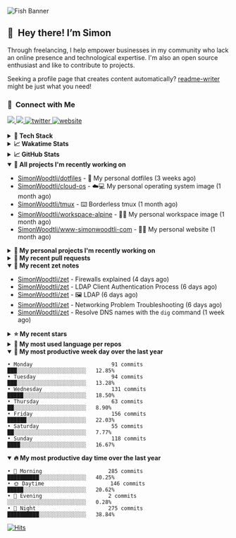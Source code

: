 ![Fish Banner](assets/fish.webp)

## 👋 &nbsp;Hey there! I’m Simon

Through freelancing, I help empower businesses in my community who lack
an online presence and technological expertise. I'm also an open source
enthusiast and like to contribute to projects.

Seeking a profile page that creates content automatically?
[readme-writer] might be just what you need!

### 🤝 &nbsp;Connect with Me

<div align="left">
<a href="https://linkedin.com/in/simonwoodtli" target="_blank">
<img src="https://img.shields.io/badge/linkedin-1E77B5?style=for-the-badge&logo=linkedin&logoColor=white alt=linkedin" />
</a>
<a href="https://github.com/simonwoodtli" target="_blank">
<img src="https://img.shields.io/badge/github-24292E?style=for-the-badge&logo=github&logoColor=white alt=github" />
</a>
<a href="https://twitter.com/simonwoodtlidev" target="_blank">
<img src="https://img.shields.io/badge/twitter-26a7de?style=for-the-badge&logo=twitter&logoColor=white" alt="twitter"/>
</a>
<a href="https://simonwoodtli.com" target="_blank">
<img src="https://img.shields.io/badge/website-E2925F?style=for-the-badge&logo=google-chrome&logoColor=white" alt="website"/>
</a>
</div>
<br/>


<details>
  <summary><b>🧰 Tech Stack</b></summary>
  <div align="center">
  <a href="https://skillicons.dev" target="_blank">
  <img src="https://skillicons.dev/icons?i=js,html,css,bash,python,go,postgresql,docker,vim,linux" alt="JavaScript, HTML, CSS, Bash, Python, Go, PostgreSQL, Docker, Vim,
  Linux">
  </a>
  </div>
</details>

<details>
  <summary><b>📈 Wakatime Stats</b></summary>
  <p align="center"><a href="https://wakatime.com/@SimonWoodtli">
  <img align="center" width="400" height="300" src="https://wakatime.com/share/@SimonWoodtli/7761bcef-e104-47d9-912a-dfd6bf08868b.svg" />
  </a>
  <a href="https://wakatime.com/@SimonWoodtli">
  <img align="center" width="400" height="300" src="https://wakatime.com/share/@SimonWoodtli/341953df-6a40-47b7-8220-ace4eabe0a17.svg" />
  </a></p>

  <h4><b>💬 I've been working with the following languages over the last 7 days</b></h4>

```
• Markdown                       2 hrs 5 mins                   █████████████████████████   99.38%
• conf                           0 secs                         ░░░░░░░░░░░░░░░░░░░░░░░░░   0.62%
```

  <h4>👷 I've been working on the following projects over the last 7 days</h4>

```
• zet                            1 hr 44 mins                   █████████████████████░░░░   83.27%
• Unknown Project                20 mins                        ████░░░░░░░░░░░░░░░░░░░░░   16.11%
• Private                        0 secs                         ░░░░░░░░░░░░░░░░░░░░░░░░░   0.62%
```

  <h4><b>🛠️ I've been working with the following editors over the last 7 days</b></h4>

```
• Vim                            2 hrs 6 mins                   █████████████████████████   100%
```

  <h4><b>💻 I've been working with the following operating systems over the last 7 days</b></h4>

```
• Linux                          2 hrs 6 mins                   █████████████████████████   100%
```

</details>

<details>
  <summary><b>📈 GitHub Stats</b></summary>
  <div align="center">
  <a href="https://github.com/anuraghazra/github-readme-stats"> 
  <img src="https://github-readme-stats.vercel.app/api?username=simonwoodtli&theme=onedark&show_icons=true&hide_rank=true&custom_title=Stats&count_private=true&hide_border=true&hide=issues&line_height=24&bg_color=0d1117" alt="Github Stats">
  <img src="https://github-readme-stats.vercel.app/api/top-langs/?username=simonwoodtli&layout=compact&theme=onedark&count_private=true&hide_border=true&bg_color=0d1117" alt="Top Langs">
  </a>
  </div>
</details>

<details open="">
  <summary><b>👷 All projects I'm recently working on</b></summary>

* [SimonWoodtli/dotfiles](https://github.com/SimonWoodtli/dotfiles) - 🏡 My personal dotfiles (3 weeks ago)
* [SimonWoodtli/cloud-os](https://github.com/SimonWoodtli/cloud-os) - ☁️💻 My personal operating system image (1 month ago)
* [SimonWoodtli/tmux](https://github.com/SimonWoodtli/tmux) - ⌨️ Borderless tmux (1 month ago)
* [SimonWoodtli/workspace-alpine](https://github.com/SimonWoodtli/workspace-alpine) - 🤖🐳 My personal workspace image (1 month ago)
* [SimonWoodtli/www-simonwoodtli-com](https://github.com/SimonWoodtli/www-simonwoodtli-com) - 👨‍💻 My personal website (1 month ago)

</details>
<details>
  <summary><b>🌱 My personal projects I'm recently working on</b></summary>

* [SimonWoodtli/dotfiles](https://github.com/SimonWoodtli/dotfiles) - 🏡 My personal dotfiles (3 weeks ago)
* [SimonWoodtli/cloud-os](https://github.com/SimonWoodtli/cloud-os) - ☁️💻 My personal operating system image (1 month ago)
* [SimonWoodtli/tmux](https://github.com/SimonWoodtli/tmux) - ⌨️ Borderless tmux (1 month ago)
* [SimonWoodtli/workspace-alpine](https://github.com/SimonWoodtli/workspace-alpine) - 🤖🐳 My personal workspace image (1 month ago)
* [SimonWoodtli/www-simonwoodtli-com](https://github.com/SimonWoodtli/www-simonwoodtli-com) - 👨‍💻 My personal website (1 month ago)

</details>
<details>
  <summary><b>🔨 My recent pull requests</b></summary>

* [feat: add wireguard-generate-keys script](https://github.com/SimonWoodtli/dotfiles-old/pull/14) on [SimonWoodtli/dotfiles-old](https://github.com/SimonWoodtli/dotfiles-old) (18 months ago)
* [feat: add video-to-gif script](https://github.com/SimonWoodtli/dotfiles-old/pull/13) on [SimonWoodtli/dotfiles-old](https://github.com/SimonWoodtli/dotfiles-old) (18 months ago)
* [feat: add spoof-mac-linux script](https://github.com/SimonWoodtli/dotfiles-old/pull/12) on [SimonWoodtli/dotfiles-old](https://github.com/SimonWoodtli/dotfiles-old) (18 months ago)
* [feat: add sp-tmux script](https://github.com/SimonWoodtli/dotfiles-old/pull/11) on [SimonWoodtli/dotfiles-old](https://github.com/SimonWoodtli/dotfiles-old) (18 months ago)
* [feat: add sp script](https://github.com/SimonWoodtli/dotfiles-old/pull/10) on [SimonWoodtli/dotfiles-old](https://github.com/SimonWoodtli/dotfiles-old) (18 months ago)

</details>
<details open="">
  <summary><b>📝 My recent zet notes</b></summary>

* [SimonWoodtli/zet](https://github.com/SimonWoodtli/zet/tree/ae4c32f2c7750c4b019d927a595e4a91d56d6c2f/20240322230223) - Firewalls explained (4 days ago)
* [SimonWoodtli/zet](https://github.com/SimonWoodtli/zet/tree/d4042a3ca994a79689efaaf5da7c69355480612e/20240321165202) - LDAP Client Authentication Process (6 days ago)
* [SimonWoodtli/zet](https://github.com/SimonWoodtli/zet/tree/b898474d1fbf4aadb1201d4945c546e5217167ab/20240321165126) - 🖼️ LDAP (6 days ago)
* [SimonWoodtli/zet](https://github.com/SimonWoodtli/zet/tree/6c4f4a5bbfc15e242e8d07dd0e8aa7f78c0b5cae/20240321144537) - Networking Problem Troubleshooting (6 days ago)
* [SimonWoodtli/zet](https://github.com/SimonWoodtli/zet/tree/2f50710b5b2f715f09d4bf36f89140933f169d29/20240319195719) - Resolve DNS names with the `dig` command (1 week ago)

</details>
<details>
  <summary><b>⭐ My recent stars</b></summary>

* [turnkeylinux-apps/openldap](https://github.com/turnkeylinux-apps/openldap) - OpenLDAP - Open Source Directory Services (6 days ago)
* [simple-login/app](https://github.com/simple-login/app) - The SimpleLogin back-end and web app (2 months ago)
* [progit/progit2](https://github.com/progit/progit2) - Pro Git 2nd Edition (2 months ago)
* [MichaIng/DietPi](https://github.com/MichaIng/DietPi) - Lightweight justice for your single-board computer! (3 months ago)
* [mumble-voip/mumble](https://github.com/mumble-voip/mumble) - Mumble is an open-source, low-latency, high quality voice chat software. (3 months ago)

</details>
<details>
  <summary><b>💬 My most used language per repos</b></summary>

```
• Shell                          16 repos                       ███████████████████░░░░░░   76.19%
• JavaScript                     1 repo                         █░░░░░░░░░░░░░░░░░░░░░░░░   4.76%
• CSS                            2 repos                        ██░░░░░░░░░░░░░░░░░░░░░░░   9.52%
• Nix                            1 repo                         █░░░░░░░░░░░░░░░░░░░░░░░░   4.76%
• HTML                           1 repo                         █░░░░░░░░░░░░░░░░░░░░░░░░   4.76%
```

</details>
<details open="">
  <summary><b>📆 My most productive week day over the last year</b></summary>

```
• Monday                         91 commits                     ███░░░░░░░░░░░░░░░░░░░░░░   12.85%
• Tuesday                        94 commits                     ███░░░░░░░░░░░░░░░░░░░░░░   13.28%
• Wednesday                      131 commits                    █████░░░░░░░░░░░░░░░░░░░░   18.50%
• Thursday                       63 commits                     ██░░░░░░░░░░░░░░░░░░░░░░░   8.90%
• Friday                         156 commits                    ██████░░░░░░░░░░░░░░░░░░░   22.03%
• Saturday                       55 commits                     ██░░░░░░░░░░░░░░░░░░░░░░░   7.77%
• Sunday                         118 commits                    ████░░░░░░░░░░░░░░░░░░░░░   16.67%
```

</details>
<details open="">
  <summary><b>🔥 My most productive day time over the last year</b></summary>

```
• 🌅 Morning                     285 commits                    ██████████░░░░░░░░░░░░░░░   40.25%
• 🌞 Daytime                     146 commits                    █████░░░░░░░░░░░░░░░░░░░░   20.62%
• 🌇 Evening                     2 commits                      ░░░░░░░░░░░░░░░░░░░░░░░░░   0.28%
• 🌃 Night                       275 commits                    ██████████░░░░░░░░░░░░░░░   38.84%
```

</details>

[![Hits](https://hits.seeyoufarm.com/api/count/incr/badge.svg?url=https%3A%2F%2Fgithub.com%2Fsimonwoodtli&count_bg=%23689D6A&title_bg=%23282828&icon=&icon_color=%23E7E7E7&title=views+%28today+%2F+total%29&edge_flat=false)](https://hits.seeyoufarm.com)

[readme-writer]: <https://github.com/SimonWoodtli/readme-writer>
